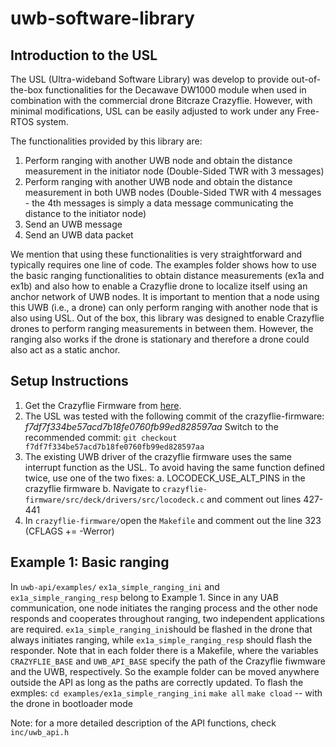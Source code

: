 
# uwb-software-library
## Introduction to the USL
The USL (Ultra-wideband Software Library) was develop to provide out-of-the-box functionalities for the Decawave DW1000 module when used in combination with the commercial drone Bitcraze Crazyflie.
However, with minimal modifications, USL can be easily adjusted to work under any Free-RTOS system.

The functionalities provided by this library are:
1) Perform ranging with another UWB node and obtain the distance measurement in the initiator node (Double-Sided TWR with 3 messages)
2) Perform ranging with another UWB node and obtain the distance measurement in both UWB nodes (Double-Sided TWR with 4 messages - the 4th messages is simply a data message communicating the distance to the initiator node)
3) Send an UWB message
4) Send an UWB data packet

We mention that using these functionalities is very straightforward and typically requires one line of code. The examples folder shows how to use the basic ranging functionalities to obtain distance measurements (ex1a and ex1b) and also how to enable a Crazyflie drone to localize itself using an anchor network of UWB nodes.
It is important to mention that a node using this UWB (i.e., a drone) can only perform ranging with another node that is also using USL. Out of the box, this library was designed to enable Crazyflie drones to perform ranging measurements in between them. However, the ranging also works if the drone is stationary and therefore a drone could also act as a static anchor.

## Setup Instructions
1. Get the Crazyflie Firmware from [here](https://github.com/bitcraze/crazyflie-firmware).
2. The USL was tested with the following commit of the crazyflie-firmware: *f7df7f334be57acd7b18fe0760fb99ed828597aa*
Switch to the recommended commit:
`git checkout f7df7f334be57acd7b18fe0760fb99ed828597aa`
3. The existing UWB driver of the crazyflie firmware uses the same interrupt function as the USL. To avoid having the same function defined twice, use one of the two fixes:
a. LOCODECK_USE_ALT_PINS in the crazyflie firmware
b. Navigate to `crazyflie-firmware/src/deck/drivers/src/locodeck.c` and comment out lines 427-441
4. In  `crazyflie-firmware/`open the `Makefile` and comment out the line 323 (CFLAGS += -Werror)

## Example 1: Basic ranging
In `uwb-api/examples/` `ex1a_simple_ranging_ini` and `ex1a_simple_ranging_resp` belong to Example 1. Since in any UAB communication, one node initiates the ranging process and the other node responds and cooperates throughout ranging, two independent applications are required. `ex1a_simple_ranging_ini`should be flashed in the drone that always initiates ranging, while `ex1a_simple_ranging_resp` should flash the responder.
Note that in each folder there is a Makefile, where the variables `CRAZYFLIE_BASE` and
`UWB_API_BASE` specify the path of the Crazyflie fiwmware and the UWB, respectively. So the example folder can be moved anywhere outside the API as long as the paths are correctly updated.
To flash the exmples:
`cd examples/ex1a_simple_ranging_ini`
`make all`
`make cload` -- with the drone in bootloader mode

Note: for a more detailed description of the API functions, check `inc/uwb_api.h`

